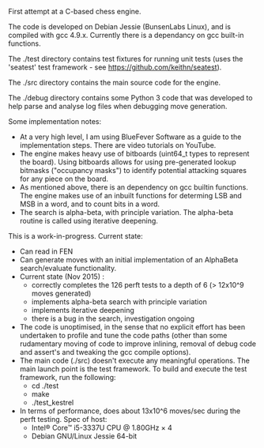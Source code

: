 
First attempt at a C-based chess engine.

The code is developed on Debian Jessie (BunsenLabs Linux), and is compiled with gcc 4.9.x. Currently there is a dependancy on gcc built-in functions.

The ./test directory contains test fixtures for running unit tests (uses the 'seatest' test framework - see https://github.com/keithn/seatest).

The ./src directory contains the main source code for the engine.

The ./debug directory contains some Python 3 code that was developed to help parse and analyse log files when debugging move generation.


Some implementation notes:
* At a very high level, I am using BlueFever Software as a guide to the implementation steps. There are video tutorials on YouTube.
* The engine makes heavy use of bitboards (uint64_t types to represent the board). Using bitboards allows for using pre-generated lookup bitmasks ("occupancy masks") to identify potential attacking squares for any piece on the board.
* As mentioned above, there is an dependency on gcc builtin functions. The engine makes use of an inbuilt functions for determing LSB and MSB in a word, and to count bits in a word.
* The search is alpha-beta, with principle variation. The alpha-beta routine is called using iterative deepening.


This is a work-in-progress. Current state:
* Can read in FEN
* Can generate moves with an initial implementation of an AlphaBeta search/evaluate functionality.
* Current state (Nov 2015) :
    * correctly completes the 126 perft tests to a depth of 6 (> 12x10^9 moves generated)
    * implements alpha-beta search with principle variation  
    * implements iterative deepening
    * there is a bug in the search, investigation ongoing
* The code is unoptimised, in the sense that no explicit effort has been undertaken to profile and tune the code paths (other than some rudamentary moving of code to improve inlining, removal of debug code and assert's and tweaking the gcc compile options).
* The main code (./src) doesn't execute any meaningful operations. The main launch point is the test framework. To build and execute the test framework, run the following:
	* cd ./test
	* make
	* ./test_kestrel
* In terms of performance, does about 13x10^6 moves/sec during the perft testing. Spec of host:
	- Intel® Core™ i5-3337U CPU @ 1.80GHz × 4
	- Debian GNU/Linux Jessie 64-bit
